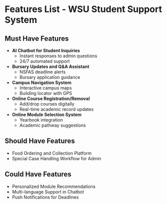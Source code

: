 # Features List - WSU Student Support System

## Must Have Features
- **AI Chatbot for Student Inquiries**
  - Instant responses to admin questions
  - 24/7 automated support
- **Bursary Updates and Q&A Assistant**
  - NSFAS deadline alerts
  - Bursary application guidance
- **Campus Navigation System**
  - Interactive campus maps
  - Building locator with GPS
- **Online Course Registration/Removal**
  - Add/drop courses digitally
  - Real-time academic record updates
- **Online Module Selection System**
  - Yearbook integration
  - Academic pathway suggestions

## Should Have Features
- Food Ordering and Collection Platform
- Special Case Handling Workflow for Admin

## Could Have Features
- Personalized Module Recommendations
- Multi-language Support in Chatbot
- Push Notifications for Deadlines
